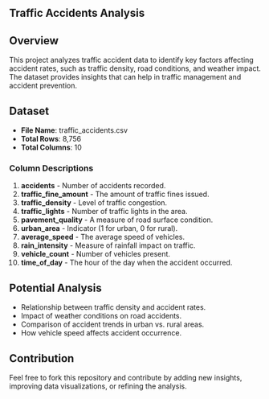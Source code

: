 ## Traffic Accidents Analysis ##

## Overview ##
This project analyzes traffic accident data to identify key factors affecting accident rates, such as traffic density, road conditions, and weather impact. The dataset provides insights that can help in traffic management and accident prevention.

## Dataset
- **File Name**: traffic_accidents.csv
- **Total Rows**: 8,756
- **Total Columns**: 10

### Column Descriptions
1. **accidents** - Number of accidents recorded.
2. **traffic_fine_amount** - The amount of traffic fines issued.
3. **traffic_density** - Level of traffic congestion.
4. **traffic_lights** - Number of traffic lights in the area.
5. **pavement_quality** - A measure of road surface condition.
6. **urban_area** - Indicator (1 for urban, 0 for rural).
7. **average_speed** - The average speed of vehicles.
8. **rain_intensity** - Measure of rainfall impact on traffic.
9. **vehicle_count** - Number of vehicles present.
10. **time_of_day** - The hour of the day when the accident occurred.

## Potential Analysis
- Relationship between traffic density and accident rates.
- Impact of weather conditions on road accidents.
- Comparison of accident trends in urban vs. rural areas.
- How vehicle speed affects accident occurrence.

## Contribution
Feel free to fork this repository and contribute by adding new insights, improving data visualizations, or refining the analysis.

